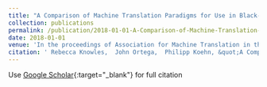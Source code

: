 ```yaml
---
title: "A Comparison of Machine Translation Paradigms for Use in Black-Box Fuzzy-Match Repair"
collection: publications
permalink: /publication/2018-01-01-A-Comparison-of-Machine-Translation-Paradigms-for-Use-in-Black-Box-Fuzzy-Match-Repair
date: 2018-01-01
venue: 'In the proceedings of Association for Machine Translation in the Americas 2018'
citation: ' Rebecca Knowles,  John Ortega,  Philipp Koehn, &quot;A Comparison of Machine Translation Paradigms for Use in Black-Box Fuzzy-Match Repair.&quot; In the proceedings of Association for Machine Translation in the Americas 2018, 2018.'
---
```

Use [Google Scholar](https://scholar.google.com/scholar?q=A+Comparison+of+Machine+Translation+Paradigms+for+Use+in+Black+Box+Fuzzy+Match+Repair){:target="_blank"} for full citation